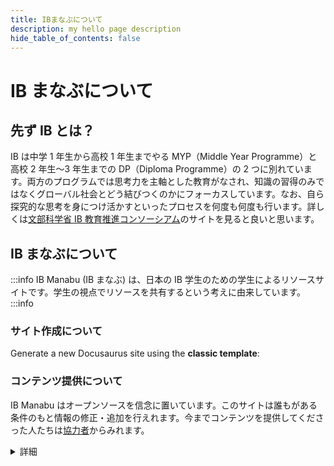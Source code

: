 ```yaml
---
title: IBまなぶについて
description: my hello page description
hide_table_of_contents: false
---
```


<!-- <img src="/static/img/Ib-manabu-favicon.png" width="100" width="100" alt="IBまなぶロゴ"/> -->

# IB まなぶについて

## 先ず IB とは？

IB は中学 1 年生から高校 1 年生までやる MYP（Middle Year Programme）と高校 2 年生〜3 年生までの DP（Diploma Programme）の 2 つに別れています。両方のプログラムでは思考力を主軸とした教育がなされ、知識の習得のみではなくグローバル社会とどう結びつくのかにフォーカスしています。なお、自ら探究的な思考を身につけ活かすといったプロセスを何度も何度も行います。詳しくは[文部科学省 IB 教育推進コンソーシアム](https://ibconsortium.mext.go.jp/)のサイトを見ると良いと思います。

## IB まなぶについて

:::info
IB Manabu (IB まなぶ) は、日本の IB 学生のための学生によるリソースサイトです。学生の視点でリソースを共有するという考えに由来しています。
:::info

### サイト作成について

Generate a new Docusaurus site using the **classic template**:

### コンテンツ提供について

IB Manabu はオープンソースを信念に置いています。このサイトは誰もがある条件のもと情報の修正・追加を行えれます。今までコンテンツを提供してくださった人たちは[協力者](contributors)からみれます。

<details>
  <summary>詳細</summary>
  <ul>
    <strong>コンテンツ提供に置いては3つの形がございます：</strong>
    <li>🇯🇵 情報の翻訳</li>
    <li>🚫 間違った情報の告知</li>
    <li>✍️ 新規情報の追加</li>
  </ul>
  <ul>
    <strong>コンテンツを提供するにあたって私は・・・</strong>
    <li>コンテンツが有用であることを引用・証拠を通して必ず示します。</li>
    <li>他の IB 生の為にベネフィットになるコンテンツだと思います。</li>
  </ul>
  <a href="https://forms.gle/N5oUcdqSbW98inYs9">コンテンツを提供</a>
</details>
